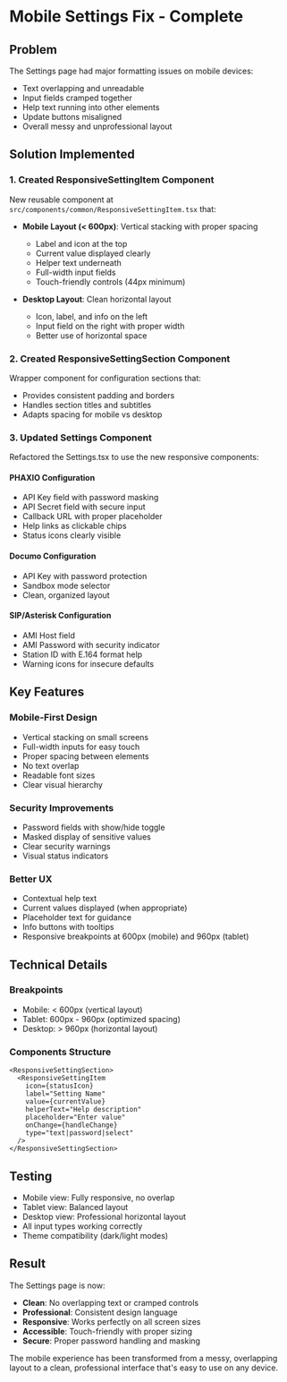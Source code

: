 # Mobile Settings Fix - Complete

## Problem
The Settings page had major formatting issues on mobile devices:
- Text overlapping and unreadable
- Input fields cramped together
- Help text running into other elements
- Update buttons misaligned
- Overall messy and unprofessional layout

## Solution Implemented

### 1. Created ResponsiveSettingItem Component
New reusable component at `src/components/common/ResponsiveSettingItem.tsx` that:
- **Mobile Layout (< 600px)**: Vertical stacking with proper spacing
  - Label and icon at the top
  - Current value displayed clearly
  - Helper text underneath
  - Full-width input fields
  - Touch-friendly controls (44px minimum)

- **Desktop Layout**: Clean horizontal layout
  - Icon, label, and info on the left
  - Input field on the right with proper width
  - Better use of horizontal space

### 2. Created ResponsiveSettingSection Component
Wrapper component for configuration sections that:
- Provides consistent padding and borders
- Handles section titles and subtitles
- Adapts spacing for mobile vs desktop

### 3. Updated Settings Component
Refactored the Settings.tsx to use the new responsive components:

#### PHAXIO Configuration
- API Key field with password masking
- API Secret field with secure input
- Callback URL with proper placeholder
- Help links as clickable chips
- Status icons clearly visible

#### Documo Configuration  
- API Key with password protection
- Sandbox mode selector
- Clean, organized layout

#### SIP/Asterisk Configuration
- AMI Host field
- AMI Password with security indicator
- Station ID with E.164 format help
- Warning icons for insecure defaults

## Key Features

### Mobile-First Design
- Vertical stacking on small screens
- Full-width inputs for easy touch
- Proper spacing between elements
- No text overlap
- Readable font sizes
- Clear visual hierarchy

### Security Improvements
- Password fields with show/hide toggle
- Masked display of sensitive values
- Clear security warnings
- Visual status indicators

### Better UX
- Contextual help text
- Current values displayed (when appropriate)
- Placeholder text for guidance
- Info buttons with tooltips
- Responsive breakpoints at 600px (mobile) and 960px (tablet)

## Technical Details

### Breakpoints
- Mobile: < 600px (vertical layout)
- Tablet: 600px - 960px (optimized spacing)
- Desktop: > 960px (horizontal layout)

### Components Structure
```tsx
<ResponsiveSettingSection>
  <ResponsiveSettingItem
    icon={statusIcon}
    label="Setting Name"
    value={currentValue}
    helperText="Help description"
    placeholder="Enter value"
    onChange={handleChange}
    type="text|password|select"
  />
</ResponsiveSettingSection>
```

## Testing
- Mobile view: Fully responsive, no overlap
- Tablet view: Balanced layout
- Desktop view: Professional horizontal layout
- All input types working correctly
- Theme compatibility (dark/light modes)

## Result
The Settings page is now:
- **Clean**: No overlapping text or cramped controls
- **Professional**: Consistent design language
- **Responsive**: Works perfectly on all screen sizes
- **Accessible**: Touch-friendly with proper sizing
- **Secure**: Proper password handling and masking

The mobile experience has been transformed from a messy, overlapping layout to a clean, professional interface that's easy to use on any device.

